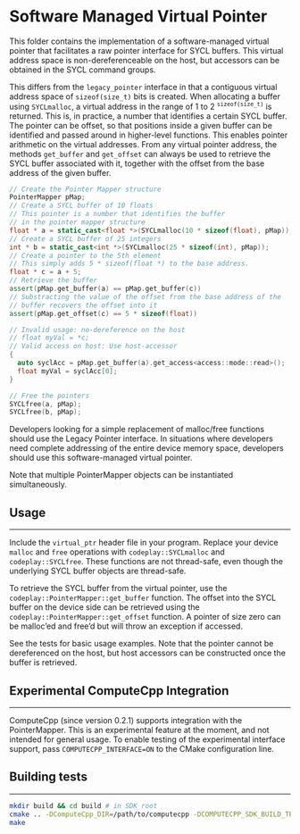 # Software Managed Virtual Pointer

This folder contains the implementation of a software-managed virtual
pointer that facilitates a raw pointer interface for SYCL buffers. This
virtual address space is non-dereferenceable on the host, but accessors
can be obtained in the SYCL command groups.

This differs from the `legacy_pointer` interface in that a contiguous
virtual address space of `sizeof(size_t)` bits is created. When
allocating a buffer using `SYCLmalloc`, a virtual address in the range
of 1 to 2 <sup>`sizeof(size_t)`</sup> is returned. This is, in
practice, a number that identifies a certain SYCL buffer. The pointer
can be offset, so that positions inside a given buffer can be identified
and passed around in higher-level functions. This enables pointer
arithmetic on the virtual addresses. From any virtual pointer address,
the methods `get_buffer` and `get_offset` can always be used to retrieve
the SYCL buffer associated with it, together with the offset from the
base address of the given buffer.
```cpp
// Create the Pointer Mapper structure
PointerMapper pMap;
// Create a SYCL buffer of 10 floats
// This pointer is a number that identifies the buffer
// in the pointer mapper structure
float * a = static_cast<float *>(SYCLmalloc(10 * sizeof(float), pMap));
// Create a SYCL buffer of 25 integers
int * b = static_cast<int *>(SYCLmalloc(25 * sizeof(int), pMap));
// Create a pointer to the 5th element
// This simply adds 5 * sizeof(float *) to the base address.
float * c = a + 5;
// Retrieve the buffer
assert(pMap.get_buffer(a) == pMap.get_buffer(c))
// Substracting the value of the offset from the base address of the
// buffer recovers the offset into it
assert(pMap.get_offset(c) == 5 * sizeof(float))

// Invalid usage: no-dereference on the host
// float myVal = *c;
// Valid access on host: Use host-accessor
{
  auto syclAcc = pMap.get_buffer(a).get_access<access::mode::read>();
  float myVal = syclAcc[0];
}

// Free the pointers
SYCLfree(a, pMap);
SYCLfree(b, pMap);
```
Developers looking for a simple replacement of malloc/free functions
should use the Legacy Pointer interface. In situations where developers
need complete addressing of the entire device memory space, developers
should use this software-managed virtual pointer.

Note that multiple PointerMapper objects can be instantiated
simultaneously.

## Usage
---
Include the `virtual_ptr` header file in your program. Replace your
device `malloc` and `free` operations with `codeplay::SYCLmalloc`
and `codeplay::SYCLfree`. These functions are not thread-safe, even
though the underlying SYCL buffer objects are thread-safe.

To retrieve the SYCL buffer from the virtual pointer, use the
`codeplay::PointerMapper::get_buffer` function. The offset into the
SYCL buffer on the device side can be retrieved using the
`codeplay::PointerMapper::get_offset` function. A pointer of size
zero can be malloc’ed and free’d but will throw an exception if
accessed.

See the tests for basic usage examples. Note that the pointer cannot be
dereferenced on the host, but host accessors can be constructed once the
buffer is retrieved.

## Experimental ComputeCpp Integration
---

ComputeCpp (since version 0.2.1) supports integration with the PointerMapper.
This is an experimental feature at the moment, and not intended for
general usage. To enable testing of the experimental interface support,
pass `COMPUTECPP_INTERFACE=ON` to the CMake configuration line.

## Building tests
---
```bash
mkdir build && cd build # in SDK root
cmake .. -DComputeCpp_DIR=/path/to/computecpp -DCOMPUTECPP_SDK_BUILD_TESTS=ON
make
```
